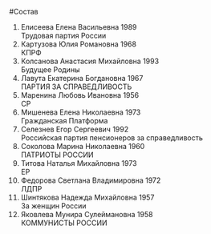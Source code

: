 #Состав
1. Елисеева Елена Васильевна 1989   
    Трудовая партия России
2. Картузова Юлия Романовна 1968   
    КПРФ
3. Колсанова Анастасия Михайловна 1993   
    Будущее Родины
4. Лавута Екатерина Богдановна 1967   
    ПАРТИЯ ЗА СПРАВЕДЛИВОСТЬ
5. Маренина Любовь Ивановна 1956   
    СР
6. Мишенева Елена Николаевна 1973   
    Гражданская Платформа
7. Селезнев Егор Сергеевич 1992   
    Российская партия пенсионеров за справедливость
8. Соколова Марина Николаевна 1960   
    ПАТРИОТЫ РОССИИ
9. Титова Наталья Михайловна 1973   
    ЕР
10. Федорова Светлана Владимировна 1972   
    ЛДПР
11. Шинтякова Надежда Михайловна 1957   
    За женщин России
12. Яковлева Мунира Сулеймановна 1958   
    КОММУНИСТЫ РОССИИ
